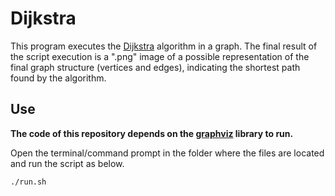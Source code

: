 # Dijkstra

This program executes the [Dijkstra](https://en.wikipedia.org/wiki/Dijkstra%27s_algorithm) algorithm in a graph. The final result of the script execution is a ".png" image of a possible representation of the final graph structure (vertices and edges), indicating the shortest path found by the algorithm.

## Use

**The code of this repository depends on the [graphviz](https://www.graphviz.org) library to run.**

Open the terminal/command prompt in the folder where the files are located and run the script as below.

```bash
./run.sh 
```